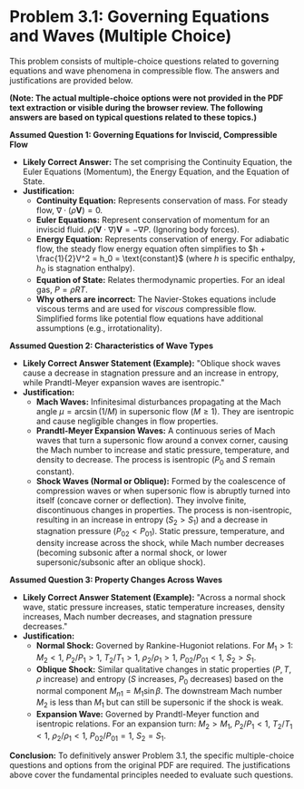 # Problem 3.1: Governing Equations and Waves (Multiple Choice)

This problem consists of multiple-choice questions related to governing equations and wave phenomena in compressible flow. The answers and justifications are provided below.

**(Note: The actual multiple-choice options were not provided in the PDF text extraction or visible during the browser review. The following answers are based on typical questions related to these topics.)**

**Assumed Question 1: Governing Equations for Inviscid, Compressible Flow**

*   **Likely Correct Answer:** The set comprising the Continuity Equation, the Euler Equations (Momentum), the Energy Equation, and the Equation of State.
*   **Justification:**
    *   **Continuity Equation:** Represents conservation of mass. For steady flow, $\nabla \cdot (\rho \mathbf{V}) = 0$.
    *   **Euler Equations:** Represent conservation of momentum for an inviscid fluid. $\rho (\mathbf{V} \cdot \nabla) \mathbf{V} = -\nabla P$. (Ignoring body forces).
    *   **Energy Equation:** Represents conservation of energy. For adiabatic flow, the steady flow energy equation often simplifies to $h + \frac{1}{2}V^2 = h_0 = \text{constant}$ (where $h$ is specific enthalpy, $h_0$ is stagnation enthalpy).
    *   **Equation of State:** Relates thermodynamic properties. For an ideal gas, $P = \rho R T$.
    *   **Why others are incorrect:** The Navier-Stokes equations include viscous terms and are used for *viscous* compressible flow. Simplified forms like potential flow equations have additional assumptions (e.g., irrotationality).

**Assumed Question 2: Characteristics of Wave Types**

*   **Likely Correct Answer Statement (Example):** "Oblique shock waves cause a decrease in stagnation pressure and an increase in entropy, while Prandtl-Meyer expansion waves are isentropic."
*   **Justification:**
    *   **Mach Waves:** Infinitesimal disturbances propagating at the Mach angle $\mu = \arcsin(1/M)$ in supersonic flow ($M \ge 1$). They are isentropic and cause negligible changes in flow properties.
    *   **Prandtl-Meyer Expansion Waves:** A continuous series of Mach waves that turn a supersonic flow around a convex corner, causing the Mach number to increase and static pressure, temperature, and density to decrease. The process is isentropic ($P_0$ and $S$ remain constant).
    *   **Shock Waves (Normal or Oblique):** Formed by the coalescence of compression waves or when supersonic flow is abruptly turned into itself (concave corner or deflection). They involve finite, discontinuous changes in properties. The process is non-isentropic, resulting in an increase in entropy ($S_2 > S_1$) and a decrease in stagnation pressure ($P_{02} < P_{01}$). Static pressure, temperature, and density increase across the shock, while Mach number decreases (becoming subsonic after a normal shock, or lower supersonic/subsonic after an oblique shock).

**Assumed Question 3: Property Changes Across Waves**

*   **Likely Correct Answer Statement (Example):** "Across a normal shock wave, static pressure increases, static temperature increases, density increases, Mach number decreases, and stagnation pressure decreases."
*   **Justification:**
    *   **Normal Shock:** Governed by Rankine-Hugoniot relations. For $M_1 > 1$: $M_2 < 1$, $P_2/P_1 > 1$, $T_2/T_1 > 1$, $\rho_2/\rho_1 > 1$, $P_{02}/P_{01} < 1$, $S_2 > S_1$.
    *   **Oblique Shock:** Similar qualitative changes in static properties ($P, T, \rho$ increase) and entropy ($S$ increases, $P_0$ decreases) based on the normal component $M_{n1} = M_1 \sin\beta$. The downstream Mach number $M_2$ is less than $M_1$ but can still be supersonic if the shock is weak.
    *   **Expansion Wave:** Governed by Prandtl-Meyer function and isentropic relations. For an expansion turn: $M_2 > M_1$, $P_2/P_1 < 1$, $T_2/T_1 < 1$, $\rho_2/\rho_1 < 1$, $P_{02}/P_{01} = 1$, $S_2 = S_1$.

**Conclusion:**
To definitively answer Problem 3.1, the specific multiple-choice questions and options from the original PDF are required. The justifications above cover the fundamental principles needed to evaluate such questions.
